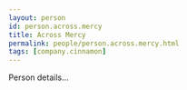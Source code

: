 ```yaml
---
layout: person
id: person.across.mercy
title: Across Mercy
permalink: people/person.across.mercy.html
tags: [company.cinnamon]
---
```


Person details...